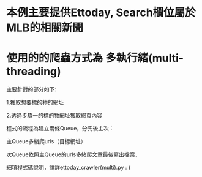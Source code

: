 # 本例主要提供Ettoday, Search欄位屬於MLB的相關新聞
# 使用的的爬蟲方式為 多執行緒(multi-threading)

主要針對的部分如下:

1.獲取想要標的物的網址 

2.透過步驟一的標的物網址獲取網頁內容

程式的流程為建立兩條Queue，分先後主次：

主Queue多緒爬urls（目標網址）

次Queue依照主Queue的urls多緒爬文章最後寫出檔案．

細項程式碼說明，請詳ettoday_crawler(multi).py : )
